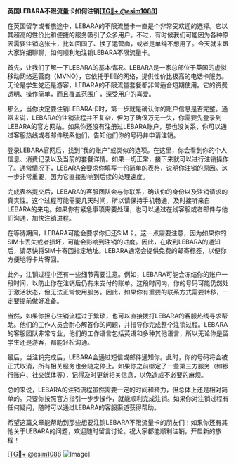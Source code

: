 **英国LEBARA不限流量卡如何注销[[TG💪+ @esim1088](https://t.me/s/esim1088)]**

在英国留学或者旅途中，LEBARA的不限流量卡一直是个非常受欢迎的选择。它以其超高的性价比和便捷的服务吸引了众多用户。不过，有时候我们可能因为各种原因需要注销这张卡，比如回国了、换了运营商，或者是单纯不想用了。今天就来跟大家详细聊聊，如何顺利地注销LEBARA不限流量卡。

首先，让我们了解一下LEBARA的基本情况。LEBARA是一家总部位于英国的虚拟移动网络运营商（MVNO），它依托于EE的网络，提供性价比极高的电话卡服务。无论是学生党还是游客，LEBARA的不限流量套餐都非常适合短期使用。它的资费透明、操作简单，而且覆盖范围广，深受用户的喜爱。

那么，当你决定要注销LEBARA卡时，第一步就是确认你的账户信息是否完整。通常来说，LEBARA的注销流程并不复杂，但为了确保万无一失，你需要先登录到LEBARA的官方网站。如果你还没有注册过LEBARA账户，那也没关系，你可以通过客服热线或者邮件联系他们，告知他们你的号码并申请注销。

登录LEBARA官网后，找到“我的账户”或类似的选项。在这里，你会看到你的个人信息、消费记录以及当前的套餐详情。如果一切正常，接下来就可以进行注销操作了。通常情况下，LEBARA会要求你填写一份简单的表格，说明你注销的原因。这一步非常重要，因为它直接影响到后续的处理速度。

完成表格提交后，LEBARA的客服团队会与你联系，确认你的身份以及注销请求的真实性。这个过程可能需要几天时间，所以请保持手机畅通，及时接听来自LEBARA的来电。如果你有紧急事项需要处理，也可以通过在线客服或者邮件与他们沟通，加快注销进程。

在等待期间，LEBARA可能会要求你归还SIM卡。这一点需要注意，因为如果你的SIM卡丢失或者损坏，可能会影响到注销的进度。因此，在收到LEBARA的通知后，请尽快将SIM卡寄回指定地址。LEBARA通常会提供免费的邮寄标签，以便你方便地将卡片寄回。

此外，注销过程中还有一些细节需要注意。例如，LEBARA可能会冻结你的账户一段时间，以防止你在注销后仍有未支付的账单。这段时间内，你的号码可能仍然处于激活状态，但无法正常使用服务。因此，如果你有重要的联系方式需要转移，一定要提前做好准备。

当然，如果你担心注销流程过于繁琐，也可以直接拨打LEBARA的客服热线寻求帮助。他们的工作人员会耐心解答你的问题，并指导你完成整个注销过程。LEBARA的客服团队非常专业，他们的工作语言包括英语和多种其他语言，所以无论你是留学生还是游客，都能轻松沟通。

最后，当注销完成后，LEBARA会通过短信或邮件通知你。此时，你的号码将会被正式取消，所有相关服务也会随之停止。如果你之前绑定了一些第三方服务（如银行账户、社交媒体等），记得及时更新相关信息，以免造成不必要的麻烦。

总的来说，LEBARA的注销流程虽然需要一定的时间和精力，但总体上还是相对简单的。只要你按照官方指引一步步操作，就能顺利完成注销。如果你对注销过程有任何疑问，随时可以通过LEBARA的客服渠道获得帮助。

希望这篇文章能帮助到那些想要注销LEBARA不限流量卡的朋友们！如果你还有其他关于LEBARA的问题，欢迎随时留言讨论。祝大家都能顺利注销，开启新的旅程！

[[TG💪+ @esim1088](https://t.me/s/esim1088) ![Image](https://i.postimg.cc/4NQfJmqS/Snipaste-2025-05-13-00-14-12.png)]
